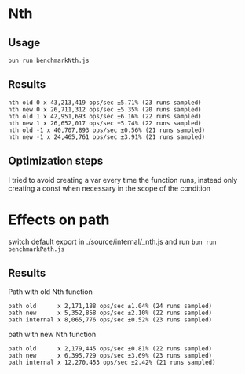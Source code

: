 # Nth
## Usage
`bun run benchmarkNth.js`

## Results

```
nth old 0 x 43,213,419 ops/sec ±5.71% (23 runs sampled)
nth new 0 x 26,711,312 ops/sec ±5.35% (20 runs sampled)
nth old 1 x 42,951,693 ops/sec ±6.16% (22 runs sampled)
nth new 1 x 26,652,017 ops/sec ±5.74% (22 runs sampled)
nth old -1 x 40,707,893 ops/sec ±0.56% (21 runs sampled)
nth new -1 x 24,465,761 ops/sec ±3.91% (21 runs sampled)
```

## Optimization steps
I tried to avoid creating a var every time the function runs, instead only creating a const when necessary in the scope of the condition

# Effects on path
switch default export in ./source/internal/_nth.js and run
`bun run benchmarkPath.js`

## Results

Path with old Nth function
```
path old      x 2,171,188 ops/sec ±1.04% (24 runs sampled)
path new      x 5,352,858 ops/sec ±2.10% (22 runs sampled)
path internal x 8,065,776 ops/sec ±0.52% (23 runs sampled)
```

path with new Nth function
```
path old      x 2,179,445 ops/sec ±0.81% (22 runs sampled)
path new      x 6,395,729 ops/sec ±3.69% (23 runs sampled)
path internal x 12,270,453 ops/sec ±2.42% (21 runs sampled)
```
